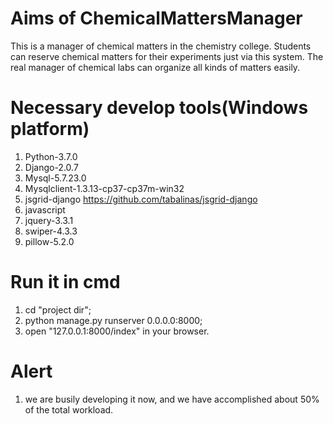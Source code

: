 # Aims of ChemicalMattersManager
This is a manager of chemical matters in the chemistry college.
Students can reserve chemical matters for their experiments just via this system.
The real manager of chemical labs can organize all kinds of matters easily.
# Necessary develop tools(Windows platform)
1. Python-3.7.0
2. Django-2.0.7
3. Mysql-5.7.23.0
4. Mysqlclient-1.3.13-cp37-cp37m-win32
5. jsgrid-django  https://github.com/tabalinas/jsgrid-django
6. javascript
7. jquery-3.3.1
7. swiper-4.3.3
8. pillow-5.2.0
# Run it in cmd
1. cd "project dir";
2. python manage.py runserver 0.0.0.0:8000;
3. open "127.0.0.1:8000/index" in your browser.
# Alert
1. we are busily developing it now, and we have accomplished about 50% of the total workload. 
